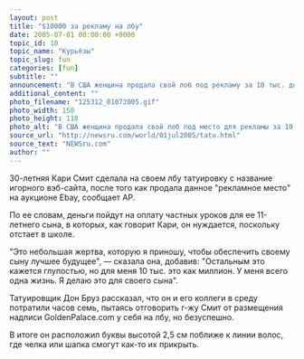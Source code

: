 ```yaml
---
layout: post
title: "$10000 за рекламу на лбу"
date: 2005-07-01 00:00:00 +0000
topic_id: 10
topic_name: "Курьёзы"
topic_slug: fun
categories: [fun]
subtitle: ""
announcement: "В США женщина продала свой лоб под рекламу за 10 тыс. долларов."
additional_content: ""
photo_filename: "125312_01072005.gif"
photo_width: 158
photo_height: 118
photo_alt: "В США женщина продала свой лоб под место для рекламы за 10 тысяч долларов"
source_url: "http://newsru.com/world/01jul2005/tatu.html"
source_text: "NEWSru.com"
author: ""
---
```

30-летняя Кари Смит сделала на своем лбу татуировку с название игорного вэб-сайта, после того как продала данное "рекламное место" на аукционе Ebay, сообщает АР.

По ее словам, деньги пойдут на оплату частных уроков для ее 11-летнего сына, в которых, как говорит Кари, он нуждается, поскольку отстает в школе.

"Это небольшая жертва, которую я приношу, чтобы обеспечить своему сыну лучшее будущее", &mdash; сказала она, добавив: "Остальным это кажется глупостью, но для меня 10 тыс. это как миллион. У меня всего одна жизнь. Я делаю это для своего сына".

Татуировщик Дон Бруз рассказал, что он и его коллеги в среду потратили часов семь, пытаясь отговорить г-жу Смит от размещения надписи GoldenPalace.com у себя на лбу, но безуспешно.

В итоге он расположил буквы высотой 2,5 см поближе к линии волос, где челка или шапка смогут как-то их прикрыть.
